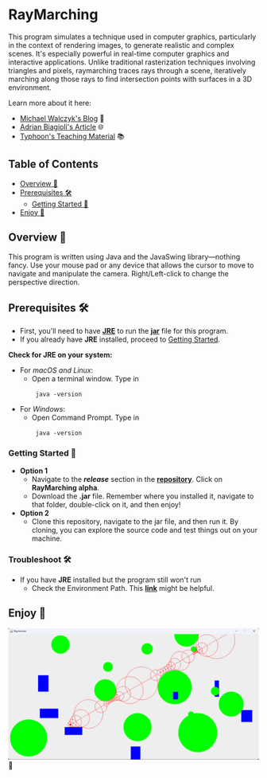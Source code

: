 # RayMarching

This program simulates a technique used in computer graphics, particularly in the context of rendering images, to generate realistic and complex scenes. It's especially powerful in real-time computer graphics and interactive applications. Unlike traditional rasterization techniques involving triangles and pixels, raymarching traces rays through a scene, iteratively marching along those rays to find intersection points with surfaces in a 3D environment.

Learn more about it here:
- [Michael Walczyk's Blog](https://michaelwalczyk.com/blog-ray-marching.html) 🎨
- [Adrian Biagioli's Article](https://adrianb.io/2016/10/01/raymarching.html) 🌐
- [Typhoon's Teaching Material](https://typhomnt.github.io/teaching/ray_tracing/raymarching_intro/) 📚

## Table of Contents

- [Overview 🚀](#overview)
- [Prerequisites 🛠️](#prerequisites)
  - [Getting Started 🚀](#getting-started)
- [Enjoy 🌟](#enjoy)

## Overview 🚀

This program is written using Java and the JavaSwing library—nothing fancy. Use your mouse pad or any device that allows the cursor to move to navigate and manipulate the camera. Right/Left-click to change the perspective direction.

## Prerequisites 🛠️
- First, you'll need to have [**JRE**](https://www.guru99.com/how-to-open-a-jar-file.html#:~:text=You%20need%20a%20Java%20Runtime,and%20it%20will%20start%20running.) to run the [**jar**](https://docs.oracle.com/javase/8/docs/technotes/guides/jar/jarGuide.html) file for this program.
- If you already have **JRE** installed, proceed to [Getting Started](#getting-started).

**Check for JRE on your system:**
- For _macOS and Linux_:
  - Open a terminal window. Type in
    ```
     java -version
    ```
- For _Windows_:
  - Open Command Prompt. Type in
    ```
     java -version
    ```

### Getting Started 🚀
- **Option 1**
  - Navigate to the **_release_** section in the [**repository**](https://github.com/JackHuynh0610/RayMarching). Click on **RayMarching alpha**.
  - Download the **.jar** file. Remember where you installed it, navigate to that folder, double-click on it, and then enjoy!
- **Option 2**
  - Clone this repository, navigate to the jar file, and then run it. By cloning, you can explore the source code and test things out on your machine.

### Troubleshoot 🛠️
- If you have **JRE** installed but the program still won't run
  - Check the Environment Path. This [**link**](https://www.javatpoint.com/how-to-set-path-in-java) might be helpful.

## Enjoy 🌟
![RayMarch](rayMarch.png) 🚀
